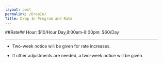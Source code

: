```yaml
---
layout: post
permalink: /DropIn/
Title: Drop In Program and Rate
---
```




##Rate##
     Hour:              $10/Hour
     Day,8:00am-6:00pm: $60/Day 


----------

- Two-week notice will be given for rate increases.

- If other adjustments are needed, a two-week notice will be given.   
